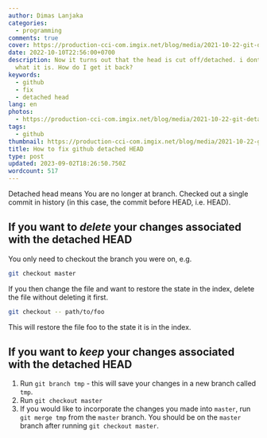 ```yaml
---
author: Dimas Lanjaka
categories:
  - programming
comments: true
cover: https://production-cci-com.imgix.net/blog/media/2021-10-22-git-detached-head-3.png
date: 2022-10-10T22:56:00+0700
description: Now it turns out that the head is cut off/detached. i dont know
  what it is. How do I get it back?
keywords:
  - github
  - fix
  - detached head
lang: en
photos:
  - https://production-cci-com.imgix.net/blog/media/2021-10-22-git-detached-head-3.png
tags:
  - github
thumbnail: https://production-cci-com.imgix.net/blog/media/2021-10-22-git-detached-head-3.png
title: How to fix github detached HEAD
type: post
updated: 2023-09-02T18:26:50.750Z
wordcount: 517
---
```


Detached head means You are no longer at branch. Checked out a single commit in history (in this case, the commit before HEAD, i.e. HEAD).

If you want to *delete* your changes associated with the detached HEAD
----------------------------------------------------------------------

You only need to checkout the branch you were on, e.g.

```bash
git checkout master
```

If you then change the file and want to restore the state in the index, delete the file without deleting it first.

```bash
git checkout -- path/to/foo
```

This will restore the file foo to the state it is in the index.

If you want to *keep* your changes associated with the detached HEAD
--------------------------------------------------------------------

1.  Run `git branch tmp` - this will save your changes in a new branch called `tmp`.
2.  Run `git checkout master`
3.  If you would like to incorporate the changes you made into `master`, run `git merge tmp` from the `master` branch. You should be on the `master` branch after running `git checkout master`.
